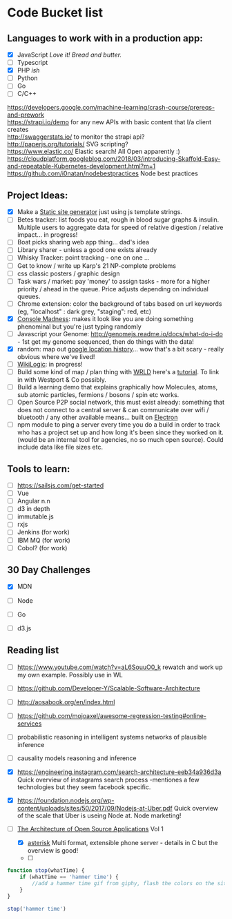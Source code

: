 # Code Bucket list

## Languages to work with in a production app:

 - [x] JavaScript *Love it! Bread and butter.*
 - [ ] Typescript
 - [x] PHP *ish*
 - [ ] Python
 - [ ] Go
 - [ ] C/C++
 
https://developers.google.com/machine-learning/crash-course/prereqs-and-prework  
https://strapi.io/demo for any new APIs with basic content that I/a client creates  
http://swaggerstats.io/ to monitor the strapi api?  
http://paperjs.org/tutorials/ SVG scripting?  
https://www.elastic.co/ Elastic search! All Open apparently :)
https://cloudplatform.googleblog.com/2018/03/introducing-Skaffold-Easy-and-repeatable-Kubernetes-development.html?m=1
https://github.com/i0natan/nodebestpractices Node best practices

## Project Ideas:

 - [x] Make a [Static site generator](https://www.npmjs.com/package/mini-site-generator) just using js template strings.
 - [ ] Betes tracker: list foods you eat, rough in blood sugar graphs & insulin. Multiple users to aggregate data for speed of relative digestion / relative impact... in progress!
 - [ ] Boat picks sharing web app thing... dad's idea
 - [ ] Library sharer - unless a good one exists already
 - [ ] Whisky Tracker: point tracking - one on one ...
 - [ ] Get to know / write up Karp's 21 NP-complete problems
 - [ ] css classic posters / graphic design
 - [ ] Task wars / market: pay 'money' to assign tasks - more for a higher priority / ahead in the queue. Price adjusts depending on individual queues.
 - [ ] Chrome extension: color the background of tabs based on url keywords (eg, "localhost" : dark grey, "staging": red, etc)
 - [x] [Console Madness](https://github.com/ijmccallum/consoleMadness): makes it look like you are doing something phenominal but you're just typing randomly
 - [ ] Javascript your Genome: http://genomejs.readme.io/docs/what-do-i-do - 1st get my genome sequenced, then do things with the data!
 - [x] random: map out [google location history](https://codeburst.io/how-i-created-a-heatmap-of-my-location-history-with-javascript-google-maps-972a2d1be240)... wow that's a bit scary - really obvious where we've lived!
 - [ ] [WikiLogic](https://github.com/WikiLogic/WikiLogic): in progress!
 - [ ] Build some kind of map / plan thing with [WRLD](https://www.wrld3d.com/) here's a [tutorial](https://www.sitepoint.com/building-dynamic-3d-maps/). To link in with Westport & Co possibly.
 - [ ] Build a learning demo that explains graphically how Molecules, atoms, sub atomic particles, fermions / bosons / spin etc works.
 - [ ] Open Source P2P social network, this must exist already: something that does not connect to a central server & can communicate over wifi / bluetooth / any other available means... built on [Electron](http://electron.atom.io/) 
 - [ ] npm module to ping a server every time you do a build in order to track who has a project set up and how long it's been since they worked on it. (would be an internal tool for agencies, no so much open source). Could include data like file sizes etc.

## Tools to learn:

 - [ ] https://sailsjs.com/get-started
 - [ ] Vue
 - [ ] Angular n.n
 - [ ] d3 in depth
 - [ ] immutable.js
 - [ ] rxjs
 - [ ] Jenkins (for work)
 - [ ] IBM MQ (for work)
 - [ ] Cobol? (for work)

## 30 Day Challenges 

 - [x] MDN
 - [ ] Node
 - [ ] Go
 - [ ] d3.js
 
 
## Reading list

- [ ] https://www.youtube.com/watch?v=aL6SouuO0_k rewatch and work up my own example. Possibly use in WL
- [ ] https://github.com/Developer-Y/Scalable-Software-Architecture
- [ ] http://aosabook.org/en/index.html
- [ ] https://github.com/mojoaxel/awesome-regression-testing#online-services

- [ ] probabilistic reasoning in intelligent systems networks of plausible inference
- [ ] causality models reasoning and inference
- [x] https://engineering.instagram.com/search-architecture-eeb34a936d3a Quick overview of instagrams search process -mentiones a few technologies but they seem facebook specific.
- [x] https://foundation.nodejs.org/wp-content/uploads/sites/50/2017/09/Nodejs-at-Uber.pdf Quick overview of the scale that Uber is useing Node at. Node marketing!
- [ ] [The Architecture of Open Source Applications](http://aosabook.org/en/index.html) Vol 1
    - [x] [asterisk](http://aosabook.org/en/asterisk.html) Multi format, extensible phone server - details in C but the overview is good!
    - [ ]


```js
function stop(whatTime) {
	if (whatTime == 'hammer time') {
		//add a hammer time gif from giphy, flash the colors on the site
	}
}

stop('hammer time')
```

